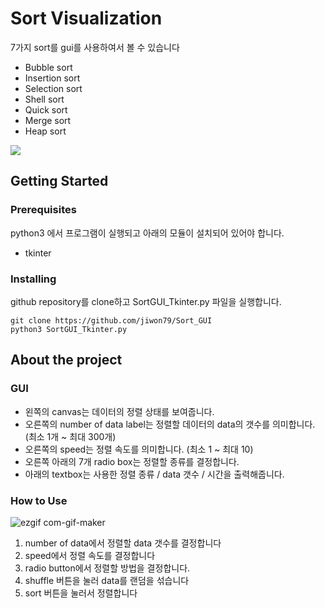 # Sort Visualization

7가지 sort를 gui를 사용하여서 볼 수 있습니다
* Bubble sort
* Insertion sort
* Selection sort
* Shell sort
* Quick sort
* Merge sort
* Heap sort
<img src="https://user-images.githubusercontent.com/59159410/122786376-33064e00-d2ef-11eb-8b28-2a06fc618a1a.png">

## Getting Started
### Prerequisites
python3 에서 프로그램이 실행되고 아래의 모듈이 설치되어 있어야 합니다.
* tkinter


### Installing

github repository를 clone하고 SortGUI_Tkinter.py 파일을 실행합니다.

```
git clone https://github.com/jiwon79/Sort_GUI
python3 SortGUI_Tkinter.py
```
## About the project

### GUI
* 왼쪽의 canvas는 데이터의 정렬 상태를 보여줍니다.
* 오른쪽의 number of data label는 정렬할 데이터의 data의 갯수를 의미합니다. (최소 1개 ~ 최대 300개)
* 오른쪽의 speed는 정렬 속도를 의미합니다. (최소 1 ~ 최대 10)
* 오른쪽 아래의 7개 radio box는 정렬할 종류를 결정합니다.
* 아래의 textbox는 사용한 정렬 종류 / data 갯수 / 시간을 출력해줍니다.

### How to Use

![ezgif com-gif-maker](https://user-images.githubusercontent.com/59159410/122797195-2cc99f00-d2fa-11eb-9a26-280c6b1ba4ec.gif)
1. number of data에서 정렬할 data 갯수를 결정합니다
2. speed에서 정렬 속도를 결정합니다
3. radio button에서 정렬할 방법을 결정합니다.
4. shuffle 버튼을 눌러 data를 랜덤을 섞습니다
5. sort 버튼을 눌러서 정렬합니다
